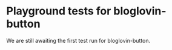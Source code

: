 # Playground tests for bloglovin-button
We are still awaiting the first test run for bloglovin-button.
